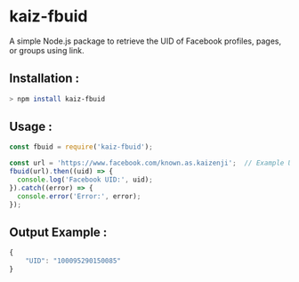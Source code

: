 # kaiz-fbuid

A simple Node.js package to retrieve the UID of Facebook profiles, pages, or groups using link.

## Installation :
```bash
> npm install kaiz-fbuid
```

## Usage :
```js
const fbuid = require('kaiz-fbuid');

const url = 'https://www.facebook.com/known.as.kaizenji';  // Example URL
fbuid(url).then((uid) => {
  console.log('Facebook UID:', uid);
}).catch((error) => {
  console.error('Error:', error);
});

```
## Output Example :
```js
{
    "UID": "100095290150085"
}
```
